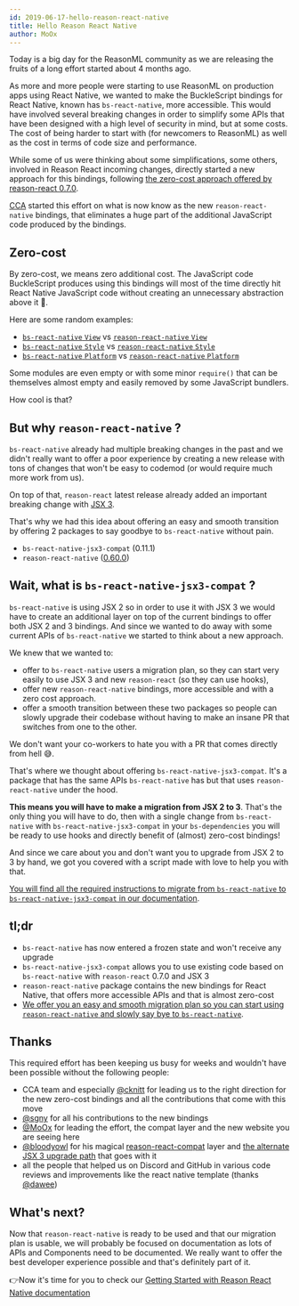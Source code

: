 ```yaml
---
id: 2019-06-17-hello-reason-react-native
title: Hello Reason React Native
author: MoOx
---
```


Today is a big day for the ReasonML community as we are releasing the fruits of
a long effort started about 4 months ago.

As more and more people were starting to use ReasonML on production apps using
React Native, we wanted to make the BuckleScript bindings for React Native,
known has `bs-react-native`, more accessible. This would have involved several
breaking changes in order to simplify some APIs that have been designed with a
high level of security in mind, but at some costs. The cost of being harder to
start with (for newcomers to ReasonML) as well as the cost in terms of code size
and performance.

While some of us were thinking about some simplifications, some others, involved
in Reason React incoming changes, directly started a new approach for this
bindings, following
[the zero-cost approach offered by reason-react 0.7.0](https://reasonml.github.io/reason-react/blog/2019/04/10/react-hooks).

[CCA](https://www.cca.io) started this effort on what is now know as the new
`reason-react-native` bindings, that eliminates a huge part of the additional
JavaScript code produced by the bindings.

## Zero-cost

By zero-cost, we means zero additional cost. The JavaScript code BuckleScript
produces using this bindings will most of the time directly hit React Native
JavaScript code without creating an unnecessary abstraction above it 🙌.

Here are some random examples:

- [`bs-react-native` `View`](https://github.com/reason-react-native/reason-react-native/blob/958cd4e3a5ffa303304a0b2404cd53b5f49e649f/bs-react-native/src/components/ViewProps.bs.js)
  vs
  [`reason-react-native` `View`](https://github.com/reason-react-native/reason-react-native/blob/958cd4e3a5ffa303304a0b2404cd53b5f49e649f/reason-react-native/src/components/View.bs.js)
- [`bs-react-native` `Style`](https://github.com/reason-react-native/reason-react-native/blob/958cd4e3a5ffa303304a0b2404cd53b5f49e649f/bs-react-native/src/style.bs.js)
  vs
  [`reason-react-native` `Style`](https://github.com/reason-react-native/reason-react-native/blob/958cd4e3a5ffa303304a0b2404cd53b5f49e649f/reason-react-native/src/apis/Style.bs.js)
- [`bs-react-native` `Platform`](https://github.com/reason-react-native/reason-react-native/blob/958cd4e3a5ffa303304a0b2404cd53b5f49e649f/bs-react-native/src/platform.bs.js)
  vs
  [`reason-react-native` `Platform`](https://github.com/reason-react-native/reason-react-native/blob/958cd4e3a5ffa303304a0b2404cd53b5f49e649f/reason-react-native/src/apis/Platform.bs.js)

Some modules are even empty or with some minor `require()` that can be
themselves almost empty and easily removed by some JavaScript bundlers.

How cool is that?

## But why `reason-react-native` ?

`bs-react-native` already had multiple breaking changes in the past and we
didn't really want to offer a poor experience by creating a new release with
tons of changes that won't be easy to codemod (or would require much more work
from us).

On top of that, `reason-react` latest release already added an important
breaking change with
[JSX 3](https://reasonml.github.io/reason-react/docs/en/jsx).

That's why we had this idea about offering an easy and smooth transition by
offering 2 packages to say goodbye to `bs-react-native` without pain.

- `bs-react-native-jsx3-compat` (0.11.1)
- `reason-react-native`
  ([0.60.0](/en/docs/install/#note-about-reason-react-native-version-number))

## Wait, what is `bs-react-native-jsx3-compat` ?

`bs-react-native` is using JSX 2 so in order to use it with JSX 3 we would have
to create an additional layer on top of the current bindings to offer both JSX 2
and 3 bindings. And since we wanted to do away with some current APIs of
`bs-react-native` we started to think about a new approach.

We knew that we wanted to:

- offer to `bs-react-native` users a migration plan, so they can start very
  easily to use JSX 3 and new `reason-react` (so they can use hooks),
- offer new `reason-react-native` bindings, more accessible and with a zero cost
  approach.
- offer a smooth transition between these two packages so people can slowly
  upgrade their codebase without having to make an insane PR that switches from
  one to the other.

We don't want your co-workers to hate you with a PR that comes directly from
hell 😅.

That's where we thought about offering `bs-react-native-jsx3-compat`. It's a
package that has the same APIs `bs-react-native` has but that uses
`reason-react-native` under the hood.

**This means you will have to make a migration from JSX 2 to 3**. That's the
only thing you will have to do, then with a single change from `bs-react-native`
with `bs-react-native-jsx3-compat` in your `bs-dependencies` you will be ready
to use hooks and directly benefit of (almost) zero-cost bindings!

And since we care about you and don't want you to upgrade from JSX 2 to 3 by
hand, we got you covered with a script made with love to help you with that.

[You will find all the required instructions to migrate from `bs-react-native` to `bs-react-native-jsx3-compat` in our documentation](/en/docs/migration/jsx3/).

## tl;dr

- `bs-react-native` has now entered a frozen state and won't receive any upgrade
- `bs-react-native-jsx3-compat` allows you to use existing code based on
  `bs-react-native` with `reason-react` 0.7.0 and JSX 3
- `reason-react-native` package contains the new bindings for React Native, that
  offers more accessible APIs and that is almost zero-cost
- [We offer you an easy and smooth migration plan so you can start using `reason-react-native` and slowly say bye to `bs-react-native`](/en/docs/migration/jsx3/).

## Thanks

This required effort has been keeping us busy for weeks and wouldn't have been
possible without the following people:

- CCA team and especially [@cknitt](https://github.com/cknitt) for leading us to
  the right direction for the new zero-cost bindings and all the contributions
  that come with this move
- [@sgny](https://github.com/sgny) for all his contributions to the new bindings
- [@MoOx](https://github.com/MoOx) for leading the effort, the compat layer and
  the new website you are seeing here
- [@bloodyowl](https://github.com/bloodyowl) for his magical
  [reason-react-compat](https://github.com/bloodyowl/reason-react-compat) layer
  and
  [the alternate JSX 3 upgrade path](https://bloodyowl.github.io/blog/2019-04-19-an-alternative-migration-path-for-reason-react/)
  that goes with it
- all the people that helped us on Discord and GitHub in various code reviews
  and improvements like the react native template (thanks
  [@dawee](https://github.com/dawee))

## What's next?

Now that `reason-react-native` is ready to be used and that our migration plan
is usable, we will probably be focused on documentation as lots of APIs and
Components need to be documented. We really want to offer the best developer
experience possible and that's definitely part of it.

👉Now it's time for you to check our
[Getting Started with Reason React Native documentation](/en/docs/)
